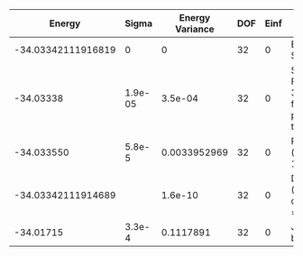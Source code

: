 | Energy             | Sigma   | Energy Variance | DOF | Einf | Method                                           | Data Repository                |
|--------------------|---------|-----------------|-----|------|--------------------------------------------------|--------------------------------|
| -34.03342111916819 | 0       | 0               | 32  | 0    | Exact Solution                                   | data/exact1d                   |
| -34.03338          | 1.9e-05 | 3.5e-04         | 32  | 0    | Symmetric FFN, Relu, 32 features per translation | data/NQS/chain32P_32_0.5.mpack |
| -34.033550         | 5.8e-5  | 0.0033952969    | 32  | 0    | RBM (alpha = 1)                                  |                                |
| -34.03342111914689 |         | 1.6e-10         | 32  | 0    | DMRG (bond dimension = 24)                       |                                |
| -34.01715          | 3.3e-4  | 0.1117891       | 32  | 0    | Jastrow baseline                                 |                                |
